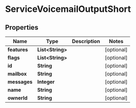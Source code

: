 

# ServiceVoicemailOutputShort

## Properties

Name | Type | Description | Notes
------------ | ------------- | ------------- | -------------
**features** | **List&lt;String&gt;** |  |  [optional]
**flags** | **List&lt;String&gt;** |  |  [optional]
**id** | **String** |  |  [optional]
**mailbox** | **String** |  |  [optional]
**messages** | **Integer** |  |  [optional]
**name** | **String** |  |  [optional]
**ownerId** | **String** |  |  [optional]





